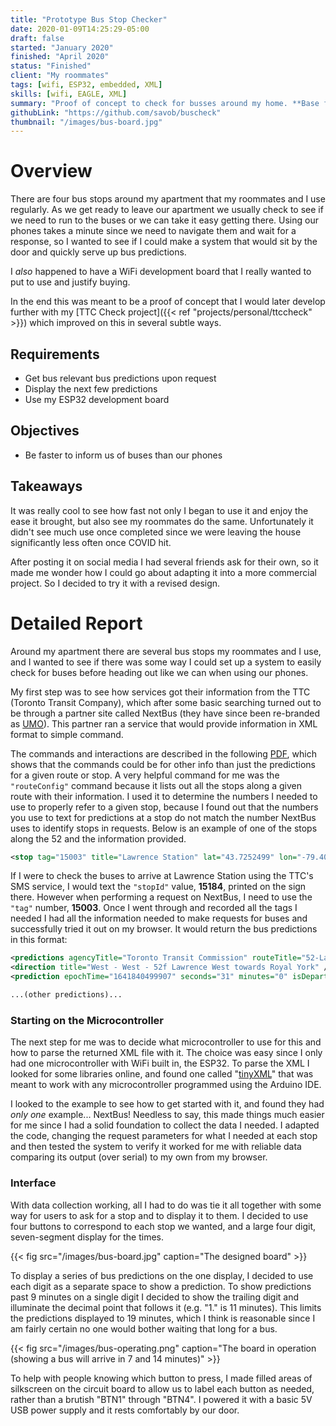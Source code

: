 ```yaml
---
title: "Prototype Bus Stop Checker"
date: 2020-01-09T14:25:29-05:00
draft: false
started: "January 2020"
finished: "April 2020"
status: "Finished"
client: "My roommates"
tags: [wifi, ESP32, embedded, XML]
skills: [wifi, EAGLE, XML]
summary: "Proof of concept to check for busses around my home. **Base for TTC Check board project.**"
githubLink: "https://github.com/savob/buscheck"
thumbnail: "/images/bus-board.jpg"
---
```


# Overview

There are four bus stops around my apartment that my roommates and I use regularly. As we get ready to leave our apartment we usually check to see if we need to run to the buses or we can take it easy getting there. Using our phones takes a minute since we need to navigate them and wait for a response, so I wanted to see if I could make a system that would sit by the door and quickly serve up bus predictions.

I *also* happened to have a WiFi development board that I really wanted to put to use and justify buying.

In the end this was meant to be a proof of concept that I would later develop further with my [TTC Check project]({{< ref "projects/personal/ttccheck" >}}) which improved on this in several subtle ways.

## Requirements

- Get bus relevant bus predictions upon request
- Display the next few predictions
- Use my ESP32 development board

## Objectives

- Be faster to inform us of buses than our phones

## Takeaways

It was really cool to see how fast not only I began to use it and enjoy the ease it brought, but also see my roommates do the same. Unfortunately it didn't see much use once completed since we were leaving the house significantly less often once COVID hit.

After posting it on social media I had several friends ask for their own, so it made me wonder how I could go about adapting it into a more commercial project. So I decided to try it with a revised design.

# Detailed Report

Around my apartment there are several bus stops my roommates and I use, and I wanted to see if there was some way I could set up a system to easily check for buses before heading out like we can when using our phones.

My first step was to see how services got their information from the TTC (Toronto Transit Company), which after some basic searching turned out to be through a partner site called NextBus (they have since been re-branded as [UMO](https://test.retro.umoiq.com/?a=ttc)). This partner ran a service that would provide information in XML format to simple command. 

The commands and interactions are described in the following [PDF](https://retro.umoiq.com/xmlFeedDocs/NextBusXMLFeed.pdf), which shows that the commands could be for other info than just the predictions for a given route or stop. A very helpful command for me was the `"routeConfig"` command because it lists out all the stops along a given route with their information. I used it to determine the numbers I needed to use to properly refer to a given stop, because I found out that the numbers you use to text for predictions at a stop do not match the number NextBus uses to identify stops in requests. Below is an example of one of the stops along the 52 and the information provided.

```xml
<stop tag="15003" title="Lawrence Station" lat="43.7252499" lon="-79.40225" stopId="15184"/>
```

If I were to check the buses to arrive at Lawrence Station using the TTC's SMS service, I would text the `"stopId"` value, **15184**, printed on the sign there. However when performing a request on NextBus, I need to use the `"tag"` number, **15003**. Once I went through and recorded all the tags I needed I had all the information needed to make requests for buses and successfully tried it out on my browser. It would return the bus predictions in this format:

```xml
<predictions agencyTitle="Toronto Transit Commission" routeTitle="52-Lawrence West" routeTag="52" stopTitle="Lawrence Station" stopTag="15003" />
<direction title="West - West - 52f Lawrence West towards Royal York" />
<prediction epochTime="1641840499907" seconds="31" minutes="0" isDeparture="false" branch="52F" dirTag="52_1_52F" vehicle="8943" block="52_16_160" tripTag="43470454" />

...(other predictions)...
```

### Starting on the Microcontroller

The next step for me was to decide what microcontroller to use for this and how to parse the returned XML file with it. The choice was easy since I only had one microcontroller with WiFi built in, the ESP32. To parse the XML I looked for some libraries online, and found one called "[tinyXML](https://github.com/adafruit/TinyXML)" that was meant to work with any microcontroller programmed using the Arduino IDE.

I looked to the example to see how to get started with it, and found they had *only one* example... NextBus! Needless to say, this made things much easier for me since I had a solid foundation to collect the data I needed. I adapted the code, changing the request parameters for what I needed at each stop and then tested the system to verify it worked for me with reliable data comparing its output (over serial) to my own from my browser. 

### Interface

With data collection working, all I had to do was tie it all together with some way for users to ask for a stop and to display it to them. I decided to use four buttons to correspond to each stop we wanted, and a large four digit, seven-segment display for the times.

{{< fig src="/images/bus-board.jpg" caption="The designed board" >}}

To display a series of bus predictions on the one display, I decided to use each digit as a separate space to show a prediction. To show predictions past 9 minutes on a single digit I decided to show the trailing digit and illuminate the decimal point that follows it (e.g. "1." is 11 minutes). This limits the predictions displayed to 19 minutes, which I think is reasonable since I am fairly certain no one would bother waiting that long for a bus.

{{< fig src="/images/bus-operating.png" caption="The board in operation (showing a bus will arrive in 7 and 14 minutes)" >}}

To help with people knowing which button to press, I made filled areas of silkscreen on the circuit board to allow us to label each button as needed, rather than a brutish "BTN1" through "BTN4". I powered it with a basic 5V USB power supply and it rests comfortably by our door.


